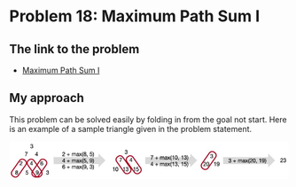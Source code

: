 # Problem 18: Maximum Path Sum I

## The link to the problem

- [Maximum Path Sum I](https://projecteuler.net/problem=18)

## My approach

This problem can be solved easily by folding in from the goal not start. 
Here is an example of a sample triangle given in the problem statement.

![method example](../images/p0018-01.jpg)
